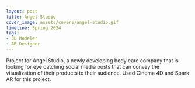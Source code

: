 ```yaml
---
layout: post
title: Angel Studio
cover_image: assets/covers/angel-studio.gif
timeline: Spring 2024
tags:
- 3D Modeler
- AR Designer
---
```


Project for Angel Studio, a newly developing body care company that is looking for eye catching social media posts that can convey the visualization of their products to their audience. Used Cinema 4D and Spark AR for this project.